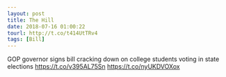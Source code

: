 ```yaml
---
layout: post
title: The Hill
date: 2018-07-16 01:00:22
tourl: http://t.co/t414UtTRv4
tags: [Bill]
---
```

GOP governor signs bill cracking down on college students voting in state elections https://t.co/v395AL75Sn https://t.co/nyUKDVOXox